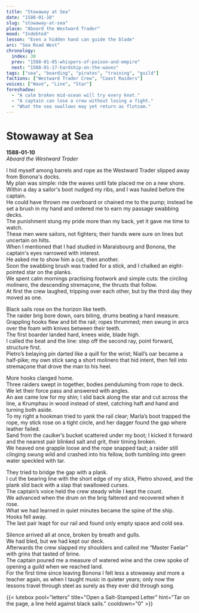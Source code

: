 ```yaml
---
title: "Stowaway at Sea"
date: "1588-01-10"
slug: "stowaway-at-sea"
place: "Aboard the Westward Trader"
mood: "Indebted"
lesson: "Even a hidden hand can guide the blade"
arc: "Sea Road West"
chronology:
  index: 30
  prev: "1588-01-05-whispers-of-poison-and-empire"
  next: "1588-01-17-hardship-on-the-waves"
tags: ["sea", "boarding", "pirates", "training", "guild"]
factions: ["Westward Trader Crew", "Coast Raiders"]
voices: ["Wave", "Line", "Star"]
foreshadow:
  - "A calm broken mid-ocean will try every knot."
  - "A captain can lose a crew without losing a fight."
  - "What the sea swallows may yet return as flotsam."
---
```


# Stowaway at Sea  
**1588-01-10**  
*Aboard the Westward Trader*

I hid myself among barrels and rope as the Westward Trader slipped away from Bonona's docks.  
My plan was simple: ride the waves until fate placed me on a new shore.  
Within a day a sailor's boot nudged my ribs, and I was hauled before the captain.  
He could have thrown me overboard or chained me to the pump; instead he set a brush in my hand and ordered me to earn my passage swabbing decks.  
The punishment stung my pride more than my back, yet it gave me time to watch.  
These men were sailors, not fighters; their hands were sure on lines but uncertain on hilts.  
When I mentioned that I had studied in Maraisbourg and Bonona, the captain's eyes narrowed with interest.  
He asked me to show him a cut, then another.  
Soon the swabbing brush was traded for a stick, and I chalked an eight-pointed star on the planks.  
We spent calm mornings practising footwork and simple cuts: the circling molinero, the descending stremaçone, the thrusts that follow.  
At first the crew laughed, tripping over each other, but by the third day they moved as one.

Black sails rose on the horizon like teeth.  
The raider brig bore down, oars biting, drums beating a hard measure.  
Grappling hooks flew and bit the rail; ropes thrummed; men swung in arcs over the foam with knives between their teeth.  
The first boarder landed hard, knees wide, blade high.  
I called the beat and the line: step off the second ray, point forward, structure first.  
Pietro’s belaying pin darted like a quill for the wrist; Niall’s oar became a half-pike; my own stick sang a short molinero that hid intent, then fell into stremaçone that drove the man to his heel.

More hooks clanged home.  
Three raiders swept in together, bodies penduluming from rope to deck.  
We let their force pass and answered with angles.  
An axe came low for my shin; I slid back along the star and cut across the line, a Krumphau in wood instead of steel, catching haft and hand and turning both aside.  
To my right a hookman tried to yank the rail clear; Marla’s boot trapped the rope, my stick rose on a tight circle, and her dagger found the gap where leather failed.  
Sand from the caulker’s bucket scattered under my boot; I kicked it forward and the nearest pair blinked salt and grit, their timing broken.  
We heaved one grapple loose and the rope snapped taut; a raider still clinging swung wild and crashed into his fellow, both tumbling into green water speckled with tar.

They tried to bridge the gap with a plank.  
I cut the bearing line with the short edge of my stick, Pietro shoved, and the plank slid back with a slap that swallowed curses.  
The captain’s voice held the crew steady while I kept the count.  
We advanced when the drum on the brig faltered and recovered when it rose.  
What we had learned in quiet minutes became the spine of the ship.  
Hooks fell away.  
The last pair leapt for our rail and found only empty space and cold sea.

Silence arrived all at once, broken by breath and gulls.  
We had bled, but we had kept our deck.  
Afterwards the crew slapped my shoulders and called me “Master Faelar” with grins that tasted of brine.  
The captain poured me a measure of watered wine and the crew spoke of opening a guild when we reached land.  
For the first time since leaving Bonona I felt less a stowaway and more a teacher again, as when I taught music in quieter years; only now the lessons travel through steel as surely as they ever did through song.

{{< lutebox pool="letters" title="Open a Salt-Stamped Letter" hint="Tar on the page, a line held against black sails." cooldown="0" >}}
